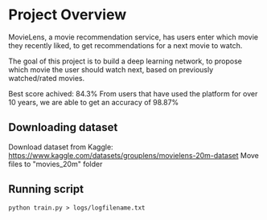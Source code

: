 # Project Overview
MovieLens, a movie recommendation service, has users enter which movie they recently liked, to get recommendations for a next movie to watch.

The goal of this project is to build a deep learning network, to propose which movie the user should watch next, based on previously watched/rated movies.

Best score achived: 84.3%
From users that have used the platform for over 10 years, we are able to get an accuracy of 98.87%

## Downloading dataset
Download dataset from Kaggle: https://www.kaggle.com/datasets/grouplens/movielens-20m-dataset
Move files to "movies_20m" folder

## Running script
```
python train.py > logs/logfilename.txt
```
